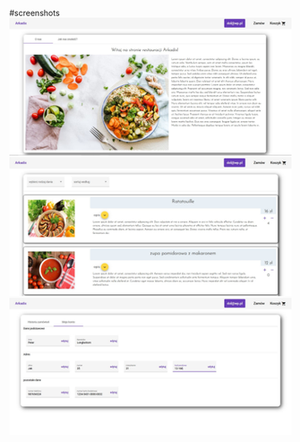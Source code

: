 #screenshots
![Alt text](/screenshots/main_site.JPG "The main screen")
![Alt text](/screenshots/orders.JPG "The orders")
![Alt text](/screenshots/user_data_panel.JPG "The user data panel")